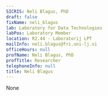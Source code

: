 ```yaml
---
SICRIS: Neli Blagus, PhD
draft: false
fixName: neli_blagus
lab: Laboratory for Data Technologies
labPos: Laboratory Member
location: R2.44 - Laboratorij LPT
mailInfo: neli.blagus@fri.uni-lj.si
officeHours: null
profName: Neli Blagus, PhD
profTitle: Researcher
telephoneInfo: null
title: Neli Blagus
---
```


None